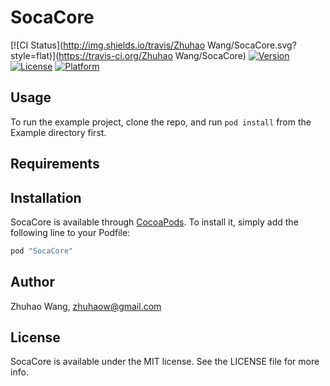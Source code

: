 # SocaCore

[![CI Status](http://img.shields.io/travis/Zhuhao Wang/SocaCore.svg?style=flat)](https://travis-ci.org/Zhuhao Wang/SocaCore)
[![Version](https://img.shields.io/cocoapods/v/SocaCore.svg?style=flat)](http://cocoapods.org/pods/SocaCore)
[![License](https://img.shields.io/cocoapods/l/SocaCore.svg?style=flat)](http://cocoapods.org/pods/SocaCore)
[![Platform](https://img.shields.io/cocoapods/p/SocaCore.svg?style=flat)](http://cocoapods.org/pods/SocaCore)

## Usage

To run the example project, clone the repo, and run `pod install` from the Example directory first.

## Requirements

## Installation

SocaCore is available through [CocoaPods](http://cocoapods.org). To install
it, simply add the following line to your Podfile:

```ruby
pod "SocaCore"
```

## Author

Zhuhao Wang, zhuhaow@gmail.com

## License

SocaCore is available under the MIT license. See the LICENSE file for more info.
